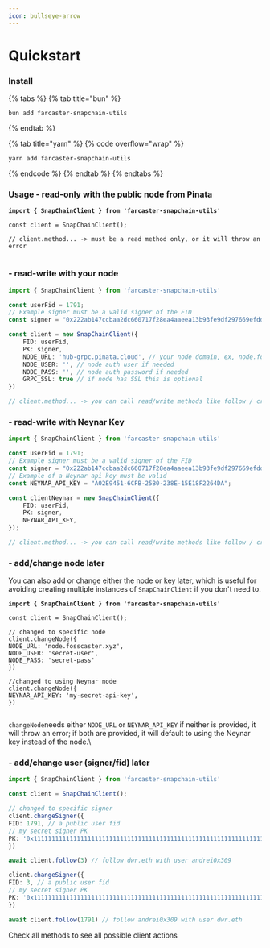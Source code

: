 ```yaml
---
icon: bullseye-arrow
---
```


# Quickstart

### Install

{% tabs %}
{% tab title="bun" %}
```
bun add farcaster-snapchain-utils
```
{% endtab %}

{% tab title="yarn" %}
{% code overflow="wrap" %}
```
yarn add farcaster-snapchain-utils
```
{% endcode %}
{% endtab %}
{% endtabs %}

### Usage  - read-only with the public node from Pinata

<pre class="language-typescript"><code class="lang-typescript"><strong>import { SnapChainClient } from 'farcaster-snapchain-utils'
</strong>
const client = SnapChainClient();

// client.method... -> must be a read method only, or it will throw an error

</code></pre>

### - read-write with your node

```typescript
import { SnapChainClient } from 'farcaster-snapchain-utils'

const userFid = 1791;
// Example signer must be a valid signer of the FID
const signer = "0x222ab147ccbaa2dc660717f28ea4aaeea13b93fe9df297669efdd12f7c1669df";

const client = new SnapChainClient({
    FID: userFid,
    PK: signer,
    NODE_URL: 'hub-grpc.pinata.cloud', // your node domain, ex, node.fosscaster.xyz
    NODE_USER: '', // node auth user if needed
    NODE_PASS: '', // node auth password if needed
    GRPC_SSL: true // if node has SSL this is optional
}) 

// client.method... -> you can call read/write methods like follow / createCast, etc


```

### - read-write with Neynar Key

```typescript
import { SnapChainClient } from 'farcaster-snapchain-utils'

const userFid = 1791;
// Example signer must be a valid signer of the FID
const signer = "0x222ab147ccbaa2dc660717f28ea4aaeea13b93fe9df297669efdd12f7c1669df";
// Example of a Neynar api key must be valid
const NEYNAR_API_KEY = "A02E9451-6CFB-25B0-238E-15E18F2264DA"; 

const clientNeynar = new SnapChainClient({
    FID: userFid,
    PK: signer,
    NEYNAR_API_KEY,
});

// client.method... -> you can call read/write methods like follow / createCast, etc
```

### - add/change node later

You can also add or change either the node or key later, which is useful for avoiding creating multiple instances of `SnapChainClient` if you don't need to.

<pre class="language-typescript"><code class="lang-typescript"><strong>import { SnapChainClient } from 'farcaster-snapchain-utils'
</strong>
const client = SnapChainClient();

// changed to specific node 
client.changeNode({
NODE_URL: 'node.fosscaster.xyz',
NODE_USER: 'secret-user',
NODE_PASS: 'secret-pass'
})

//changed to using Neynar node
client.changeNode({
NEYNAR_API_KEY: 'my-secret-api-key',
})

</code></pre>

`changeNode`needs either `NODE_URL` or `NEYNAR_API_KEY` if neither is provided, it will throw an error; if both are provided, it will default to using the Neynar key instead of the node.\


### - add/change user (signer/fid) later

```typescript
import { SnapChainClient } from 'farcaster-snapchain-utils'

const client = SnapChainClient();

// changed to specific signer
client.changeSigner({
FID: 1791, // a public user fid
// my secret signer PK
PK: '0x1111111111111111111111111111111111111111111111111111111111111111' 
})

await client.follow(3) // follow dwr.eth with user andrei0x309

client.changeSigner({
FID: 3, // a public user fid
// my secret signer PK
PK: '0x1111111111111111111111111111111111111111111111111111111111111111' 
})

await client.follow(1791) // follow andrei0x309 with user dwr.eth
```

Check all methods to see all possible client actions
